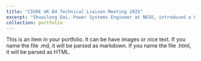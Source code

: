 ```yaml
---
title: "CIGRE UK B4 Technical Liaison Meeting 2025"
excerpt: "Shuailong Dai, Power Systems Engineer at NESO, introduced a Frequency Scan Toolbox, a data-driven solution for impedance-based stability analysis. He demonstrated how this tool can aid in accurately representing network behaviour and identifying potential stability issues.<br/><img src='/images/500x300.png'>"
collection: portfolio
---
```


This is an item in your portfolio. It can be have images or nice text. If you name the file .md, it will be parsed as markdown. If you name the file .html, it will be parsed as HTML. 
